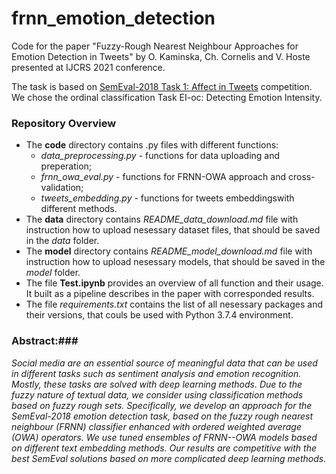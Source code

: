 # frnn_emotion_detection
Code for the paper "Fuzzy-Rough Nearest Neighbour Approaches for Emotion Detection in Tweets" by O. Kaminska, Ch. Cornelis and V. Hoste presented at IJCRS 2021 conference. 

The task is based on [SemEval-2018 Task 1: Affect in Tweets](https://competitions.codalab.org/competitions/17751) competition. We  chose the ordinal classification Task EI-oc: Detecting Emotion Intensity.

### Repository Overview ###
- The **code** directory contains .py files with different functions:
  - *data_preprocessing.py* - functions for data uploading and preperation;
  - *frnn_owa_eval.py* - functions for FRNN-OWA approach and cross-validation;
  - *tweets_embedding.py* - functions for tweets embeddingswith different methods.
- The **data** directory contains *README_data_download.md* file with instruction how to upload nesessary dataset files, that should be saved in the *data* folder.
- The **model** directory contains *README_model_download.md* file with instruction how to upload nesessary models, that should be saved in the *model* folder.
- The file **Test.ipynb** provides an overview of all function and their usage. It built as a pipeline describes in the paper with corresponded results. 
- The file *requirements.txt* contains the list of all nesessary packages and their versions, that couls be used with Python 3.7.4 environment.


### Abstract:###
*Social media are an essential source of meaningful data that can be used in different tasks such as sentiment analysis and emotion recognition. Mostly, these tasks are solved with deep learning methods. Due to the fuzzy nature of textual data, we consider using classification methods based on fuzzy rough sets.
Specifically, we develop an approach for the SemEval-2018 emotion detection task, based on the fuzzy rough nearest neighbour (FRNN) classifier enhanced with ordered weighted average (OWA) operators. We use tuned ensembles of FRNN--OWA models based on different text embedding methods. Our results are competitive with the best SemEval solutions based on more complicated deep learning methods.*

